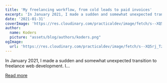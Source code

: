 ```yaml
---
title: 'My freelancing workflow, from cold leads to paid invoices'
excerpt: 'In January 2021, I made a sudden and somewhat unexpected transition to freelance web development.  I...'
date: '2021-01-31'
coverImage: 'https://res.cloudinary.com/practicaldev/image/fetch/s--XQ5rj_Tz--/c_imagga_scale,f_auto,fl_progressive,h_420,q_auto,w_1000/https://dev-to-uploads.s3.amazonaws.com/i/vbmbxryc63843e73pqzx.png'
author:
  name: Koders
  picture: "assets/blog/authors/koders.png"
ogImage:
  url: 'https://res.cloudinary.com/practicaldev/image/fetch/s--XQ5rj_Tz--/c_imagga_scale,f_auto,fl_progressive,h_420,q_auto,w_1000/https://dev-to-uploads.s3.amazonaws.com/i/vbmbxryc63843e73pqzx.png'
---
```


In January 2021, I made a sudden and somewhat unexpected transition to freelance web development.  I...

[Read more](https://dev.to/tanoaksam/my-freelancing-workflow-from-cold-leads-to-paid-invoices-38hd)
